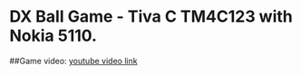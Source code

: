 # DX Ball Game - Tiva C TM4C123 with Nokia 5110.
    
##Game video:
    [youtube video link](https://youtu.be/_EXlI5p3Bvw)
    
  
  
  
